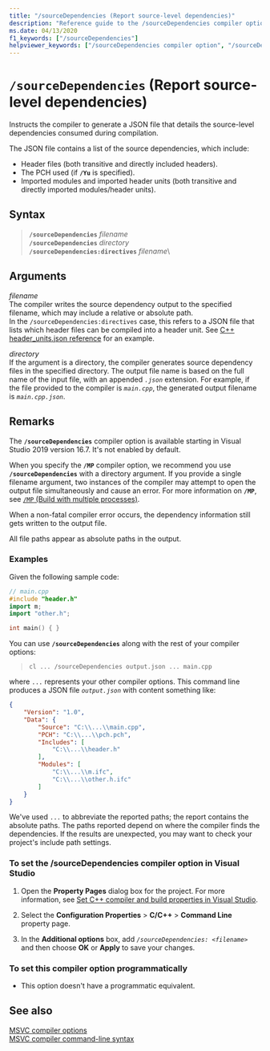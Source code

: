 ```yaml
---
title: "/sourceDependencies (Report source-level dependencies)"
description: "Reference guide to the /sourceDependencies compiler option in Microsoft C++."
ms.date: 04/13/2020
f1_keywords: ["/sourceDependencies"]
helpviewer_keywords: ["/sourceDependencies compiler option", "/sourceDependencies"]
---
```

# `/sourceDependencies` (Report source-level dependencies)

Instructs the compiler to generate a JSON file that details the source-level dependencies consumed during compilation.

The JSON file contains a list of the source dependencies, which include:

- Header files (both transitive and directly included headers).
- The PCH used (if **`/Yu`** is specified).
- Imported modules and imported header units (both transitive and directly imported modules/header units).

## Syntax

> **`/sourceDependencies`** *filename*\
> **`/sourceDependencies`** *directory*\
> **`/sourceDependencies:directives`** *filename*\

## Arguments

*filename*\
The compiler writes the source dependency output to the specified filename, which may include a relative or absolute path.\
In the `/sourceDependencies:directives` case, this refers to a JSON file that lists which header files can be compiled into a header unit. See [C++ header_units.json reference](..\header-unit-json-reference.md) for an example.  

*directory*\
If the argument is a directory, the compiler generates source dependency files in the specified directory. The output file name is based on the full name of the input file, with an appended *`.json`* extension. For example, if the file provided to the compiler is *`main.cpp`*, the generated output filename is *`main.cpp.json`*.

## Remarks

The **`/sourceDependencies`** compiler option is available starting in Visual Studio 2019 version 16.7. It's not enabled by default.

When you specify the **`/MP`** compiler option, we recommend you use **`/sourceDependencies`** with a directory argument. If you provide a single filename argument, two instances of the compiler may attempt to open the output file simultaneously and cause an error. For more information on **`/MP`**, see [`/MP` (Build with multiple processes)](mp-build-with-multiple-processes.md).

When a non-fatal compiler error occurs, the dependency information still gets written to the output file.

All file paths appear as absolute paths in the output.


### Examples

Given the following sample code:

```cpp
// main.cpp
#include "header.h"
import m;
import "other.h";

int main() { }
```

You can use **`/sourceDependencies`** along with the rest of your compiler options:

> `cl ... /sourceDependencies output.json ... main.cpp`

where `...` represents your other compiler options. This command line produces a JSON file *`output.json`* with content something like:

```JSON
{
    "Version": "1.0",
    "Data": {
        "Source": "C:\\...\\main.cpp",
        "PCH": "C:\\...\\pch.pch",
        "Includes": [
            "C:\\...\\header.h"
        ],
        "Modules": [
            "C:\\...\\m.ifc",
            "C:\\...\\other.h.ifc"
        ]
    }
}
```

We've used `...` to abbreviate the reported paths; the report contains the absolute paths. The paths reported depend on where the compiler finds the dependencies. If the results are unexpected, you may want to check your project's include path settings.

### To set the /sourceDependencies compiler option in Visual Studio

1. Open the **Property Pages** dialog box for the project. For more information, see [Set C++ compiler and build properties in Visual Studio](../working-with-project-properties.md).

1. Select the **Configuration Properties** > **C/C++** > **Command Line** property page.

1. In the **Additional options** box, add *`/sourceDependencies: <filename>`* and then choose **OK** or **Apply** to save your changes.

### To set this compiler option programmatically

- This option doesn't have a programmatic equivalent.

## See also

[MSVC compiler options](compiler-options.md)<br/>
[MSVC compiler command-line syntax](compiler-command-line-syntax.md)<br/>
